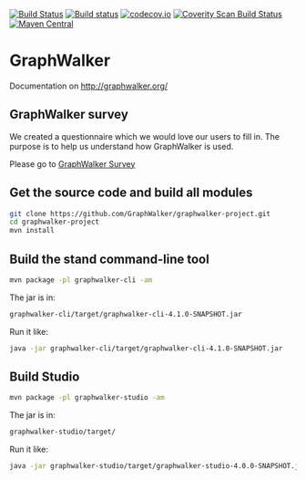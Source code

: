 [![Build Status](https://travis-ci.org/GraphWalker/graphwalker-project.svg?branch=master)](https://travis-ci.org/GraphWalker/graphwalker-project)
[![Build status](https://ci.appveyor.com/api/projects/status/s0410i90aldxcbh5/branch/master?svg=true)](https://ci.appveyor.com/project/KristianKarl/graphwalker-project/branch/master) 
[![codecov.io](https://codecov.io/github/GraphWalker/graphwalker-project/coverage.svg?branch=master)](https://codecov.io/github/GraphWalker/graphwalker-project?branch=master) <a href="https://scan.coverity.com/projects/graphwalker-graphwalker-project"><img alt="Coverity Scan Build Status" src="https://scan.coverity.com/projects/8246/badge.svg"/></a>
[![Maven Central](https://maven-badges.herokuapp.com/maven-central/org.graphwalker/graphwalker-project/badge.svg)](https://maven-badges.herokuapp.com/maven-central/org.graphwalker/graphwalker-project)

# GraphWalker

Documentation on http://graphwalker.org/

## GraphWalker survey

We created a questionnaire which we would love our users to fill in.
The purpose is to help us understand how GraphWalker is used.

Please go to [GraphWalker Survey](https://goo.gl/forms/rvHWHHsWIsh4Hw9y1)

## Get the source code and build all modules

```bash
git clone https://github.com/GraphWalker/graphwalker-project.git
cd graphwalker-project
mvn install
```

## Build the stand command-line tool

```bash
mvn package -pl graphwalker-cli -am
```

The jar is in:
```bash
graphwalker-cli/target/graphwalker-cli-4.1.0-SNAPSHOT.jar
```

Run it like:
```bash
java -jar graphwalker-cli/target/graphwalker-cli-4.1.0-SNAPSHOT.jar
```

## Build Studio

```bash
mvn package -pl graphwalker-studio -am
```

The jar is in:
```bash
graphwalker-studio/target/
```
 
Run it like:
```bash
java -jar graphwalker-studio/target/graphwalker-studio-4.0.0-SNAPSHOT.jar
```
